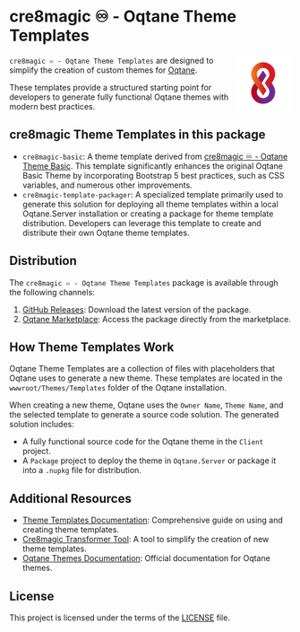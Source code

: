 # cre8magic ♾️ - Oqtane Theme Templates

<img src="Package/icon.png" alt="cre8magic ♾️ - Oqtane Theme Templates" width="100" align="right"/>

`cre8magic ♾️ - Oqtane Theme Templates` are designed to simplify the creation of custom themes for [Oqtane](https://www.oqtane.org). 

These templates provide a structured starting point for developers to generate fully functional Oqtane themes with modern best practices.

## cre8magic Theme Templates in this package

- `cre8magic-basic`: A theme template derived from [cre8magic ♾️ - Oqtane Theme Basic](https://github.com/cre8magic/oqtane-theme-basic). This template significantly enhances the original Oqtane Basic Theme by incorporating Bootstrap 5 best practices, such as CSS variables, and numerous other improvements.
- `cre8magic-template-packager`: A specialized template primarily used to generate this solution for deploying all theme templates within a local Oqtane.Server installation or creating a package for theme template distribution. Developers can leverage this template to create and distribute their own Oqtane theme templates.

## Distribution

The `cre8magic ♾️ - Oqtane Theme Templates` package is available through the following channels:

1. [GitHub Releases](https://github.com/cre8magic/oqtane-theme-templates/releases): Download the latest version of the package.
2. [Oqtane Marketplace](https://oqtane.net): Access the package directly from the marketplace.

## How Theme Templates Work

Oqtane Theme Templates are a collection of files with placeholders that Oqtane uses to generate a new theme. These templates are located in the `wwwroot/Themes/Templates` folder of the Oqtane installation.

When creating a new theme, Oqtane uses the `Owner Name`, `Theme Name`, and the selected template to generate a source code solution. The generated solution includes:

- A fully functional source code for the Oqtane theme in the `Client` project.
- A `Package` project to deploy the theme in `Oqtane.Server` or package it into a `.nupkg` file for distribution.

## Additional Resources

- [Theme Templates Documentation](https://cre8magic.blazor-cms.org/oqtane-theme-guides/theme-templates/index.html): Comprehensive guide on using and creating theme templates.
- [Cre8magic Transformer Tool](https://cre8magic.blazor-cms.org/magic-tools/cre8magic-transformer/index.html): A tool to simplify the creation of new theme templates.
- [Oqtane Themes Documentation](https://www.oqtane.org/documentation/themes): Official documentation for Oqtane themes.

## License

This project is licensed under the terms of the [LICENSE](./LICENSE) file.
